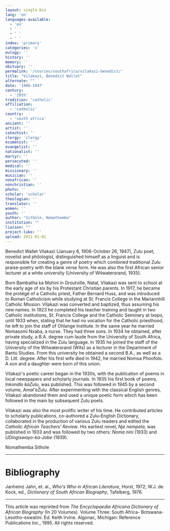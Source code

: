 ```yaml
---
layout: single-bio
lang: 'en'
languages-available:
  - 'en'
  - ' '
  - ' '
  - ' '
index: 'primary'
categories: 'v'
eulogy: ''
history: ''
memory: ''
obituary: ''
permalink: '/stories/southafrica/vilakazi-benedict/'
title: "Vilakazi, Benedict Wallet"
alternate: ""
date: '1906-1947'
century:
  - '20th'
tradition: 'catholic'
affiliation:
  - 'catholic'
country:
  - 'south africa'
ancient: ''
artist: ''
catechist: ''
clergy: 'clergy'
ecumenist: ''
evangelist: ''
nationalist: ''
martyr: ''
persecuted: ''
medical: ''
missionary: ''
musician: ''
nonafrican: ''
nonchristian: ''
photo: ''
scholar: 'scholar'
theologian: ''
translator: ''
women: ''
youth: ''
author: "Sithole, Nomathemba"
institution: ""
liaison: ""
project-luke: ''
upload: 2011-01-01
---
```




Benedict Wallet Vilakazi (January 6, 1906-October 26, 1947), Zulu poet, novelist and philologist, distinguished himself as a linguist and is responsible for creating a genre of poetry which combined traditional Zulu praise-poetry with the blank verse form. He was also the first African senior lecturer at a white university (University of Witwatersrand, 1935).

Born Bambatha ka Mshini in Groutville, Natal, Vilakazi was sent to school at the early age of six by his Protestant Christian parents. In 1917, he became the protégé of a Catholic priest, Father Bernard Huss, and was introduced to Roman Catholicism while studying at St. Francis College in the Mariannhill Catholic Mission. Vilakazi was converted and baptized, thus assuming his new names. In 1923 he completed his teacher training and taught in two Catholic institutions, St. Francis College and the Catholic Seminary at Ixopo, until 1933 when, stating that he had no vocation for the Catholic priesthood, he left to join the staff of Ohlange Institute. In the same year he married Nomasomi Nxaba, a nurse. They had three sons. In 1934 he obtained, after private study, a B.A. degree cum laude from the University of South Africa, having specialized in the Zulu language. In 1935 he joined the staff of the University of the Witwatersrand (Wits) as a lecturer in the Department of Bantu Studies. From this university he obtained a second B.A., as well as a D. Litt. degree. After his first wife died in 1942, he married Nomsa Phoofolo. A son and a daughter were born of this union.

Vilakazi's poetic career began in the 1930s, with the publication of poems in local newspapers and scholarly journals. In 1935 his first book of poems, *Inkondlo kaZulu*, was published. This was followed in 1945 by a second volume, *Amal'eZulu*. After experimenting with the classical English genres, Vilakazi abandoned them and used a unique poetic form which has been followed in the main by subsequent Zulu poets.

Vilakazi was also the most prolific writer of his time. He contributed articles to scholarly publications, co-authored a Zulu-English Dictionary, collaborated in the production of various Zulu readers and edited the *Catholic African Teachers' Review*. His earliest novel, *Nje nempela*, was published in 1933 and was followed by two others:
*Noma nini* (1933) and *UDingiswayo-ka-Jobe* (1939).

Nomathemba Sithole

---

# Bibliography

Janheinz Jahn, et. al., *Who's Who in African Literature*, Horst, 1972; W.J. de Kock, ed., *Dictionary of South African Biography*, Tafelberg, 1976.

---

This article was reprinted from *The Encyclopaedia Africana Dictionary of African Biography* (In 20 Volumes). Volume Three: South Africa- Botswana-Lesotho-eswatini. Ed. Keith Irvine. Algonac, Michigan: Reference Publications Inc., 1995.  All rights reserved.
